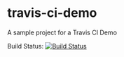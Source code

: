 # travis-ci-demo
A sample project for a Travis CI Demo

Build Status:
[![Build Status](https://travis-ci.com/LiubavaL/travis-ci-demo.svg?branch=hub_example)](https://travis-ci.com/LiubavaL/travis-ci-demo)

